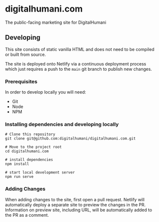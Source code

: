 # digitalhumani.com

The public-facing marketing site for DigitalHumani

## Developing

This site consists of static vanilla HTML and does not need to be compiled or built from source. 

The site is deployed onto Netlify via a continuous deployment process which just requires a push to the `main` git branch to publish new changes.


### Prerequisites

In order to develop locally you will need:

- Git
- Node
- NPM


### Installing dependencies and developing locally

```
# Clone this repository
git clone git@github.com:digitalhumani/digitalhumani.com.git

# Move to the project root
cd digitalhumani.com

# install dependencies
npm install

# start local development server
npm run serve

```

### Adding Changes

When adding changes to the site, first open a pull request. Netlify will automatically deploy a separate site to preview the changes in the PR. Information on preview site, including URL, will be automatically added to the PR as a comment. 
